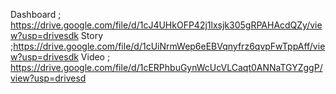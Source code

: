 Dashboard ; https://drive.google.com/file/d/1cJ4UHkOFP42j1lxsjk305gRPAHAcdQZy/view?usp=drivesdk
Story     ;https://drive.google.com/file/d/1cUiNrmWep6eEBVqnyfrz6qvpFwTppAff/view?usp=drivesdk
Video     ; https://drive.google.com/file/d/1cERPhbuGynWcUcVLCaqt0ANNaTGYZggP/view?usp=drivesd
